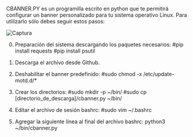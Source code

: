 CBANNER.PY es un programilla escrito en python que te permitirá configurar un banner personalizado para tu sistema operativo Linux. Para utilizarlo sólo debes seguir estos pasos:


![Captura](https://github.com/fnstrange/scripts/assets/101374780/4231abb7-8525-45f5-be21-4d5f94be4ddd)

0. Preparación del sistema descargando los paquetes necesarios:
    #pip install requests
    #pip install psutil

1. Descarga el archivo desde Github.

2. Deshabilitar el banner predefinido:
    #sudo chmod -x /etc/update-motd.d/*

3. Crear los directorios:
    #sudo mkdir -p ~/bin/
    #sudo cp [directorio_de_descarga]/cbanner.py ~/bin/

4. Editar el archivo de sesión bashrc:
    #sudo vim ~/.bashrc

5. Agregar la siguiente línea al final del archivo bashrc:
     python3 ~/bin/cbanner.py
